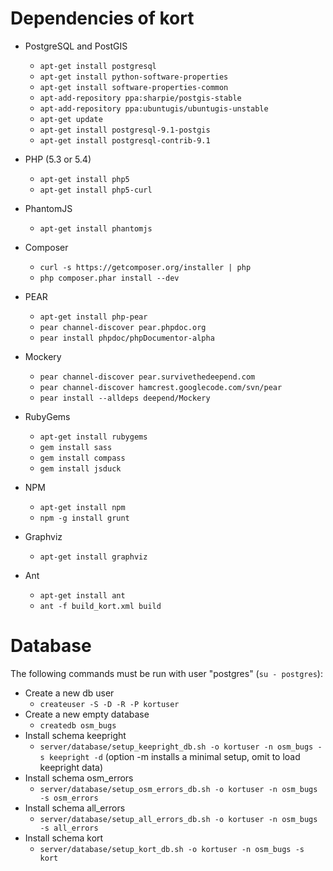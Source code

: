 # Dependencies of kort

* PostgreSQL and PostGIS
    * `apt-get install postgresql`
    * `apt-get install python-software-properties`
    * `apt-get install software-properties-common`
    * `apt-add-repository ppa:sharpie/postgis-stable`
    * `apt-add-repository ppa:ubuntugis/ubuntugis-unstable`
    * `apt-get update`
    * `apt-get install postgresql-9.1-postgis`
    * `apt-get install postgresql-contrib-9.1`
* PHP (5.3 or 5.4)
    * `apt-get install php5`
    * `apt-get install php5-curl`
* PhantomJS
    * `apt-get install phantomjs`
* Composer
    * `curl -s https://getcomposer.org/installer | php`
    * `php composer.phar install --dev`
* PEAR
    * `apt-get install php-pear`
    * `pear channel-discover pear.phpdoc.org`
    * `pear install phpdoc/phpDocumentor-alpha`
* Mockery
    * `pear channel-discover pear.survivethedeepend.com`
    * `pear channel-discover hamcrest.googlecode.com/svn/pear`
    * `pear install --alldeps deepend/Mockery`
	
* RubyGems 
    * `apt-get install rubygems`
    * `gem install sass`
    * `gem install compass`
    * `gem install jsduck`
* NPM
    * `apt-get install npm`
    * `npm -g install grunt`
* Graphviz
    * `apt-get install graphviz`
* Ant
    * `apt-get install ant`
    * `ant -f build_kort.xml build`

# Database

The following commands must be run with user "postgres" (`su - postgres`):

* Create a new db user
    * `createuser -S -D -R -P kortuser`
* Create a new empty database
    * `createdb osm_bugs`
* Install schema keepright
    * `server/database/setup_keepright_db.sh -o kortuser -n osm_bugs -s keepright -d` (option -m installs a minimal setup, omit to load keepright data)
* Install schema osm_errors
    * `server/database/setup_osm_errors_db.sh -o kortuser -n osm_bugs -s osm_errors`
* Install schema all_errors
    * `server/database/setup_all_errors_db.sh -o kortuser -n osm_bugs -s all_errors`
* Install schema kort
    * `server/database/setup_kort_db.sh -o kortuser -n osm_bugs -s kort`


